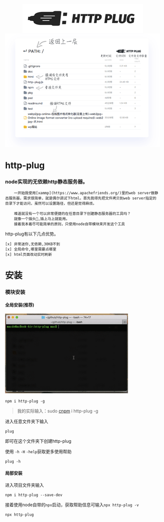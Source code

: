 <center>

![title](./psd/logo.png)
![title](./psd/http-plug-UI.png)

</center>

# http-plug

### node实现的无依赖http静态服务器。

        一开始我使用[xammp](https://www.apachefriends.org/)里的web server做静态服务器，需求很简单，就是偶尔调试下html。首先我得先把文件拷贝到web server指定的目录下才能访问，虽然可以设置路径，但还是觉得麻烦。
        
        难道就没有一个可以非常便捷的在任意目录下创建静态服务器的工具吗？
        就像一个插头🔌,插上马上就能用。
        接着我本着尽可能简单的原则，只使用node自带模块来开发这个工具


http-plug有以下几点优势。

    [x] 非常迷你,无依赖,30KB不到
    [x] 全局命令,哪里需要点哪里
    [x] html页面改动实时刷新
 


# 安装
### 模块安装
#### 全局安装(推荐)
![title](./psd/http-plug-demo.gif)
```
npm i http-plug -g
```

> 我的实际输入：sudo [cnpm](https://developer.aliyun.com/mirror/NPM?from=tnpm) i http-plug -g

进入任意文件夹下输入
```
plug
```
即可在这个文件夹下创建http-plug

使用 `-h` `-H` `-help`获取更多使用帮助
```
plug -h
```
#### 局部安装
进入项目文件夹输入
```
npm i http-plug --save-dev
```
接着使用node自带的`npx`启动，获取帮助信息可输入`npx http-plug -v`
```
npx http-plug
```
